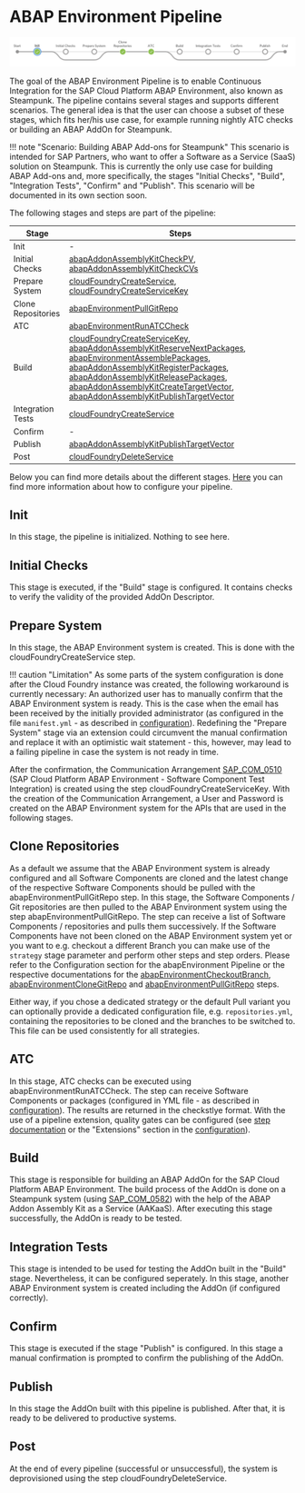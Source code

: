 # ABAP Environment Pipeline

![ABAP Environment Pipeline](../../images/abapPipelineOverview.png)

The goal of the ABAP Environment Pipeline is to enable Continuous Integration for the SAP Cloud Platform ABAP Environment, also known as Steampunk.
The pipeline contains several stages and supports different scenarios. The general idea is that the user can choose a subset of these stages, which fits her/his use case, for example running nightly ATC checks or building an ABAP AddOn for Steampunk.

!!! note "Scenario: Building ABAP Add-ons for Steampunk"
    This scenario is intended for SAP Partners, who want to offer a Software as a Service (SaaS) solution on Steampunk. This is currently the only use case for building ABAP Add-ons and, more specifically, the stages "Initial Checks", "Build", "Integration Tests", "Confirm" and "Publish". This scenario will be documented in its own section soon.

The following stages and steps are part of the pipeline:

| Stage                    | Steps |
|--------------------------|-------|
| Init                     | -     |
| Initial Checks           | [abapAddonAssemblyKitCheckPV](https://sap.github.io/jenkins-library/steps/abapAddonAssemblyKitCheckPV/), [abapAddonAssemblyKitCheckCVs](https://sap.github.io/jenkins-library/steps/abapAddonAssemblyKitCheckCVs/)|
| Prepare System           | [cloudFoundryCreateService](https://sap.github.io/jenkins-library/steps/cloudFoundryCreateService/), [cloudFoundryCreateServiceKey](https://sap.github.io/jenkins-library/steps/cloudFoundryCreateServiceKey/)|
| Clone Repositories       | [abapEnvironmentPullGitRepo](https://sap.github.io/jenkins-library/steps/abapEnvironmentPullGitRepo/)|
| ATC                      | [abapEnvironmentRunATCCheck](https://sap.github.io/jenkins-library/steps/abapEnvironmentRunATCCheck/)|
| Build                    | [cloudFoundryCreateServiceKey](https://sap.github.io/jenkins-library/steps/cloudFoundryCreateServiceKey/), [abapAddonAssemblyKitReserveNextPackages](https://sap.github.io/jenkins-library/steps/abapAddonAssemblyKitReserveNextPackages/), [abapEnvironmentAssemblePackages](https://sap.github.io/jenkins-library/steps/abapEnvironmentAssemblePackages/), [abapAddonAssemblyKitRegisterPackages](https://sap.github.io/jenkins-library/steps/abapAddonAssemblyKitRegisterPackages/), [abapAddonAssemblyKitReleasePackages](https://sap.github.io/jenkins-library/steps/abapAddonAssemblyKitReleasePackages/), [abapAddonAssemblyKitCreateTargetVector](https://sap.github.io/jenkins-library/steps/abapAddonAssemblyKitCreateTargetVector/), [abapAddonAssemblyKitPublishTargetVector](https://sap.github.io/jenkins-library/steps/abapAddonAssemblyKitPublishTargetVector/)|
| Integration Tests        | [cloudFoundryCreateService](https://sap.github.io/jenkins-library/steps/cloudFoundryCreateService/)|
| Confirm                  | -     |
| Publish                  | [abapAddonAssemblyKitPublishTargetVector](https://sap.github.io/jenkins-library/steps/abapAddonAssemblyKitPublishTargetVector/)|
| Post                     | [cloudFoundryDeleteService](https://sap.github.io/jenkins-library/steps/cloudFoundryDeleteService/)|

Below you can find more details about the different stages. [Here](configuration.md) you can find more information about how to configure your pipeline.

## Init

In this stage, the pipeline is initialized. Nothing to see here.

## Initial Checks

This stage is executed, if the "Build" stage is configured. It contains checks to verify the validity of the provided AddOn Descriptor.

## Prepare System

In this stage, the ABAP Environment system is created. This is done with the cloudFoundryCreateService step.

!!! caution "Limitation"
    As some parts of the system configuration is done after the Cloud Foundry instance was created, the following workaround is currently necessary:
    An authorized user has to manually confirm that the ABAP Environment system is ready. This is the case when the email has been received by the initially provided administrator (as configured in the file `manifest.yml` - as described in [configuration](configuration.md)).
    Redefining the "Prepare System" stage via an extension could circumvent the manual confirmation and replace it with an optimistic wait statement - this, however, may lead to a failing pipeline in case the system is not ready in time.

After the confirmation, the Communication Arrangement [SAP_COM_0510](https://help.sap.com/viewer/65de2977205c403bbc107264b8eccf4b/Cloud/en-US/b04a9ae412894725a2fc539bfb1ca055.html) (SAP Cloud Platform ABAP Environment - Software Component Test Integration) is created using the step cloudFoundryCreateServiceKey. With the creation of the Communication Arrangement, a User and Password is created on the ABAP Environment system for the APIs that are used in the following stages.

## Clone Repositories

As a default we assume that the ABAP Environment system is already configured and all Software Components are cloned and the latest change of the respective Software Components should be pulled with the abapEnvironmentPullGitRepo step.
In this stage, the Software Components / Git repositories are then pulled to the ABAP Environment system using the step abapEnvironmentPullGitRepo.
The step can receive a list of Software Components / repositories and pulls them successively.
If the Software Components have not been cloned on the ABAP Environment system yet or you want to e.g. checkout a different Branch you can make use of the `strategy` stage parameter and perform other steps and step orders.
Please refer to the Configuration section for the abapEnvironment Pipeline or the respective documentations for the [abapEnvironmentCheckoutBranch](https://sap.github.io/jenkins-library/steps/abapEnvironmentCheckoutBranch/), [abapEnvironmentCloneGitRepo](https://sap.github.io/jenkins-library/steps/abapEnvironmentCloneGitRepo/) and [abapEnvironmentPullGitRepo](https://sap.github.io/jenkins-library/steps/abapEnvironmentPullGitRepo/) steps.

Either way, if you chose a dedicated strategy or the default Pull variant you can optionally provide a dedicated configuration file, e.g. `repositories.yml`, containing the repositories to be cloned and the branches to be switched to. This file can be used consistently for all strategies.

## ATC

In this stage, ATC checks can be executed using abapEnvironmentRunATCCheck. The step can receive Software Components or packages (configured in YML file - as described in [configuration](configuration.md)). The results are returned in the checkstlye format. With the use of a pipeline extension, quality gates can be configured (see [step documentation](https://sap.github.io/jenkins-library/steps/abapEnvironmentRunATCCheck/) or the "Extensions" section in the [configuration](configuration.md)).

## Build

This stage is responsible for building an ABAP AddOn for the SAP Cloud Platform ABAP Environment. The build process of the AddOn is done on a Steampunk system (using [SAP_COM_0582](https://help.sap.com/viewer/65de2977205c403bbc107264b8eccf4b/Cloud/en-US/26b8df5435c649aa8ea7b3688ad5bb0a.html)) with the help of the ABAP Addon Assembly Kit as a Service (AAKaaS). After executing this stage successfully, the AddOn is ready to be tested.

## Integration Tests

This stage is intended to be used for testing the AddOn built in the "Build" stage. Nevertheless, it can be configured seperately. In this stage, another ABAP Environment system is created including the AddOn (if configured correctly).

## Confirm

This stage is executed if the stage "Publish" is configured. In this stage a manual confirmation is prompted to confirm the publishing of the AddOn.

## Publish

In this stage the AddOn built with this pipeline is published. After that, it is ready to be delivered to productive systems.

## Post

At the end of every pipeline (successful or unsuccessful), the system is deprovisioned using the step cloudFoundryDeleteService.
